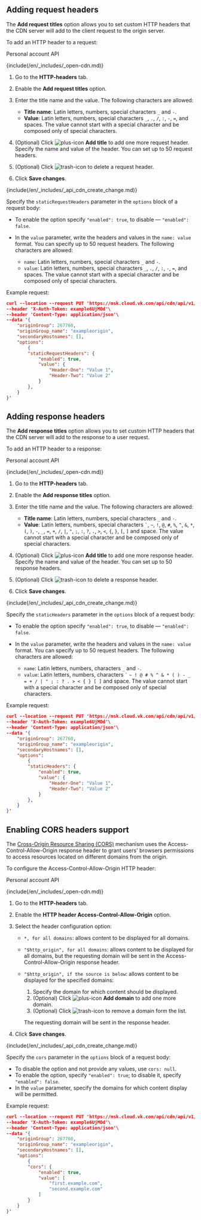 ## Adding request headers

The **Add request titles** option allows you to set custom HTTP headers that the CDN server will add to the client request to the origin server.

To add an HTTP header to a request:

<tabs>
<tablist>
<tab>Personal account</tab>
<tab>API</tab>
</tablist>
<tabpanel>

{include(/en/_includes/_open-cdn.md)}

1. Go to the **HTTP-headers** tab.
1. Enable the **Add request titles** option.
1. Enter the title name and the value. The following characters are allowed:

    - **Title name**: Latin letters, numbers, special characters `_` and `-`.
    - **Value**: Latin letters, numbers, special characters `_`, `.`, `/`, `:`, `-`, `=`, and spaces. The value cannot start with a special character and be composed only of special characters.
1. (Optional) Click ![plus-icon](/en/assets/plus-icon.svg "inline") **Add title** to add one more request header. Specify the name and value of the header. You can set up to 50 request headers.
1. (Optional) Click ![trash-icon](/en/assets/trash-icon.svg "inline") to delete a request header.
1. Click **Save changes**.

</tabpanel>
<tabpanel>

{include(/en/_includes/_api_cdn_create_change.md)}

Specify the `staticRequestHeaders` parameter in the `options` block of a request body:

- To enable the option specify `"enabled": true`, to disable  — `"enabled": false`.
- In the `value` parameter, write the headers and values in the `name: value` format. You can specify up to 50 request headers. The following characters are allowed:

  - `name`: Latin letters, numbers, special characters `_` and `-`.
  - `value`: Latin letters, numbers, special characters `_`, `.`, `/`, `:`, `-`, `=`, and spaces. The value cannot start with a special character and be composed only of special characters.

Example request:

```json
curl --location --request PUT 'https://msk.cloud.vk.com/api/cdn/api/v1/projects/examplef8f67/resources/175281'\
--header 'X-Auth-Token: example6UjMOd'\
--header 'Content-Type: application/json'\
--data '{
    "originGroup": 267760,
    "originGroup_name": "exampleorigin",
    "secondaryHostnames": [],
    "options":
        {
        "staticRequestHeaders": {
            "enabled": true,
            "value": {
                "Header-One": "Value 1",
                "Header-Two": "Value 2"
            }
        },
    }
}'
```

</tabpanel>
</tabs>

## Adding response headers

The **Add response titles** option allows you to set custom HTTP headers that the CDN server will add to the response to a user request.

To add an HTTP header to a response:

<tabs>
<tablist>
<tab>Personal account</tab>
<tab>API</tab>
</tablist>
<tabpanel>

{include(/en/_includes/_open-cdn.md)}

1. Go to the **HTTP-headers** tab.
1. Enable the **Add response titles** option.
1. Enter the title name and the value. The following characters are allowed:

    - **Title name**: Latin letters, numbers, special characters `_` and `-`.
    - **Value**: Latin letters, numbers, special characters `` ` ``, `~`, `!`, `@`, `#`, `%`, `^`, `&`, `*`, `(`, `)`, `-`, `_`, `=`, `+`, `/`, `|`, `"`, `;`, `:`, `?`, `.`, `>`, `<`, `{`, `}`, `[`, `]` and space. The value cannot start with a special character and be composed only of special characters.
1. (Optional) Click ![plus-icon](/en/assets/plus-icon.svg "inline") **Add title** to add one more response header. Specify the name and value of the header. You can set up to 50 response headers.
1. (Optional) Click ![trash-icon](/en/assets/trash-icon.svg "inline") to delete a response header.
1. Click **Save changes**.

</tabpanel>
<tabpanel>

{include(/en/_includes/_api_cdn_create_change.md)}

Specify the `staticHeaders` parameter in the `options` block of a request body:

- To enable the option specify `"enabled": true`, to disable  — `"enabled": false`.
- In the `value` parameter, write the headers and values in the `name: value` format. You can specify up to 50 request headers. The following characters are allowed:

  - `name`: Latin letters, numbers, characters `_` and `-`.
  - `value`: Latin letters, numbers, characters `` ` `` `~ ! @ # % ^ & * ( ) - _ = + / | " ; : ? . > < { } [ ]` and space. The value cannot start with a special character and be composed only of special characters.

Example request:

```json
curl --location --request PUT 'https://msk.cloud.vk.com/api/cdn/api/v1/projects/examplef8f67/resources/175281'\
--header 'X-Auth-Token: example6UjMOd'\
--header 'Content-Type: application/json'\
--data '{
    "originGroup": 267760,
    "originGroup_name": "exampleorigin",
    "secondaryHostnames": [],
    "options":
        {
        "staticHeaders": {
            "enabled": true,
            "value": {
                "Header-One": "Value 1",
                "Header-Two": "Value 2"
            }
        },
    }
}'
```

</tabpanel>
</tabs>

## Enabling CORS headers support

The [Cross-Origin Resource Sharing (CORS)](/ru/storage/s3/reference#cors "change-lang") mechanism uses the Access-Control-Allow-Origin response header to grant users' browsers permissions to access resources located on different domains from the origin.

To configure the Access-Control-Allow-Origin HTTP header:

<tabs>
<tablist>
<tab>Personal account</tab>
<tab>API</tab>
</tablist>
<tabpanel>

{include(/en/_includes/_open-cdn.md)}

1. Go to the **HTTP-headers** tab.
1. Enable the **HTTP header Access-Control-Allow-Origin** option.
1. Select the header configuration option:

    - `*, for all domains`: allows content to be displayed for all domains.
    - `"$http_origin", for all domains`: allows content to be displayed for all domains, but the requesting domain will be sent in the Access-Control-Allow-Origin response header.
    - `"$http_origin", if the source is below`: allows content to be displayed for the specified domains:

        1. Specify the domain for which content should be displayed.
        1. (Optional) Click ![plus-icon](/en/assets/plus-icon.svg "inline") **Add domain** to add one more domain.
        1. (Optional) Click ![trash-icon](/en/assets/trash-icon.svg "inline") to remove a domain form the list.

        The requesting domain will be sent in the response header.
1. Click **Save changes**.

</tabpanel>
<tabpanel>

{include(/en/_includes/_api_cdn_create_change.md)}

Specify the `cors` parameter in the `options` block of a request body:

- To disable the option and not provide any values, use `cors: null`.
- To enable the option, specify `"enabled": true`; to disable it, specify `"enabled": false`.
- In the `value` parameter, specify the domains for which content display will be permitted.

Example request:

```json
curl --location --request PUT 'https://msk.cloud.vk.com/api/cdn/api/v1/projects/examplef8f67/resources/175281'\
--header 'X-Auth-Token: example6UjMOd'\
--header 'Content-Type: application/json'\
--data '{
    "originGroup": 267760,
    "originGroup_name": "exampleorigin",
    "secondaryHostnames": [],
    "options":
        {
        "cors": {
            "enabled": true,
            "value": [
                "first.example.com",
                "second.example.com"
            ]
        }
    }
}'
```

</tabpanel>
</tabs>
